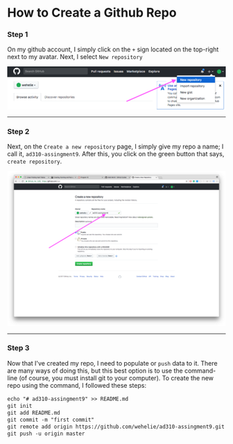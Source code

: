 # How to Create a Github Repo

### Step 1

On my github account, I simply click on the `+` sign located on the top-right next to my avatar. Next, I select `New repository`



![](1.png)

- - -

### Step 2
Next, on the `Create a new repository` page, I simply give my repo a name; I call it, `ad310-assingment9`. After this, you click on the green button that says, `create repository`.



![](2.png)

- - - 

### Step 3

Now that I've created my repo, I need to populate or `push` data to it. There are many ways of doing this, but this best option is to use the command-line (of course, you must install git to your computer). To create the new repo using the command, I followed these steps:

```
echo "# ad310-assingment9" >> README.md
git init
git add README.md
git commit -m "first commit"
git remote add origin https://github.com/wehelie/ad310-assingment9.git
git push -u origin master
```